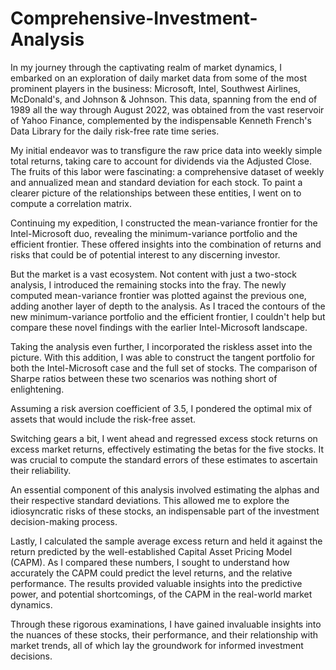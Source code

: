 # Comprehensive-Investment-Analysis


In my journey through the captivating realm of market dynamics, I embarked on an exploration of daily market data from some of the most prominent players in the business: Microsoft, Intel, Southwest Airlines, McDonald's, and Johnson & Johnson. This data, spanning from the end of 1989 all the way through August 2022, was obtained from the vast reservoir of Yahoo Finance, complemented by the indispensable Kenneth French's Data Library for the daily risk-free rate time series.

My initial endeavor was to transfigure the raw price data into weekly simple total returns, taking care to account for dividends via the Adjusted Close. The fruits of this labor were fascinating: a comprehensive dataset of weekly and annualized mean and standard deviation for each stock. To paint a clearer picture of the relationships between these entities, I went on to compute a correlation matrix.

Continuing my expedition, I constructed the mean-variance frontier for the Intel-Microsoft duo, revealing the minimum-variance portfolio and the efficient frontier. These offered insights into the combination of returns and risks that could be of potential interest to any discerning investor.

But the market is a vast ecosystem. Not content with just a two-stock analysis, I introduced the remaining stocks into the fray. The newly computed mean-variance frontier was plotted against the previous one, adding another layer of depth to the analysis. As I traced the contours of the new minimum-variance portfolio and the efficient frontier, I couldn't help but compare these novel findings with the earlier Intel-Microsoft landscape.

Taking the analysis even further, I incorporated the riskless asset into the picture. With this addition, I was able to construct the tangent portfolio for both the Intel-Microsoft case and the full set of stocks. The comparison of Sharpe ratios between these two scenarios was nothing short of enlightening.

Assuming a risk aversion coefficient of 3.5, I pondered the optimal mix of assets that would include the risk-free asset.

Switching gears a bit, I went ahead and regressed excess stock returns on excess market returns, effectively estimating the betas for the five stocks. It was crucial to compute the standard errors of these estimates to ascertain their reliability.

An essential component of this analysis involved estimating the alphas and their respective standard deviations. This allowed me to explore the idiosyncratic risks of these stocks, an indispensable part of the investment decision-making process.

Lastly, I calculated the sample average excess return and held it against the return predicted by the well-established Capital Asset Pricing Model (CAPM). As I compared these numbers, I sought to understand how accurately the CAPM could predict the level returns, and the relative performance. The results provided valuable insights into the predictive power, and potential shortcomings, of the CAPM in the real-world market dynamics.

Through these rigorous examinations, I have gained invaluable insights into the nuances of these stocks, their performance, and their relationship with market trends, all of which lay the groundwork for informed investment decisions.
